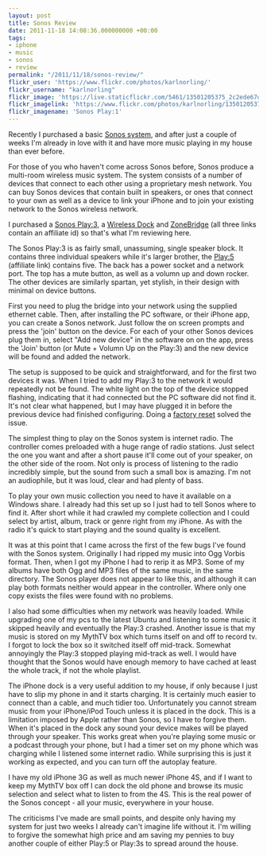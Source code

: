 ```yaml
---
layout: post
title: Sonos Review
date: 2011-11-18 14:08:36.000000000 +00:00
tags:
- iphone
- music
- sonos
- review
permalink: "/2011/11/18/sonos-review/"
flickr_user: 'https://www.flickr.com/photos/karlnorling/'
flickr_username: "karlnorling"
flickr_image: 'https://live.staticflickr.com/5461/13501205375_2c2ede67d9_w.jpg'
flickr_imagelink: 'https://www.flickr.com/photos/karlnorling/13501205375/'
flickr_imagename: 'Sonos Play:1'
---
```

Recently I purchased a basic [Sonos system](http://www.sonos.com/), and after just a couple of
weeks I'm already in love with it and have more music playing in my house than ever before.

For those of you who haven't come across Sonos before, Sonos produce a multi-room wireless music system. The
system consists of a number of devices that connect to each other using a proprietary mesh network. You can
buy Sonos devices that contain built in speakers, or ones that connect to your own as well as a device to link
your iPhone and to join your existing network to the Sonos wireless network.

I purchased a <a
href="http://www.amazon.co.uk/gp/product/B005CI5H3U/ref=as_li_qf_sp_asin_tl?ie=UTF8&amp;tag=indiegicouk-21&amp;linkCode=as2&amp;camp=1634&amp;creative=6738&amp;creativeASIN=B005CI5H3U">Sonos
Play:3</a>, a <a
href="http://www.amazon.co.uk/gp/product/B0047ZFXTM/ref=as_li_qf_sp_asin_tl?ie=UTF8&amp;tag=indiegicouk-21&amp;linkCode=as2&amp;camp=1634&amp;creative=6738&amp;creativeASIN=B0047ZFXTM">Wireless
Dock</a> and <a
href="http://www.amazon.co.uk/gp/product/B000YGIJ62/ref=as_li_qf_sp_asin_tl?ie=UTF8&amp;tag=indiegicouk-21&amp;linkCode=as2&amp;camp=1634&amp;creative=6738&amp;creativeASIN=B000YGIJ62">ZoneBridge</a>
(all three links contain an affiliate id) so that's what I'm reviewing here.

The Sonos Play:3 is as fairly small, unassuming, single speaker block. It contains three individual speakers
while it's larger brother, the <a
href="http://www.amazon.co.uk/gp/product/B002RL9KZG/ref=as_li_ss_tl?ie=UTF8&amp;tag=indiegicouk-21&amp;linkCode=as2&amp;camp=1634&amp;creative=19450&amp;creativeASIN=B002RL9KZG">Play:5</a>
(affiliate link) contains five. The back has a power socket and a network port. The top has a mute button, as
well as a volumn up and down rocker. The other devices are similarly spartan, yet stylish, in their design
with minimal on device buttons.

First you need to plug the bridge into your network using the supplied ethernet cable. Then, after installing
the PC software, or their iPhone app, you can create a Sonos network. Just follow the on screen prompts and
press the 'join' button on the device. For each of your other Sonos devices plug them in, select "Add new
device" in the software on on the app, press the 'Join' button (or Mute + Volumn Up on the Play:3) and the new
device will be found and added the network.

The setup is supposed to be quick and straightforward, and for the first two devices it was. When I tried to
add my Play:3 to the network it would repeatedly not be found. The white light on the top of the device
stopped flashing, indicating that it had connected but the PC software did not find it. It's not clear what
happened, but I may have plugged it in before the previous device had finished configuring. Doing a <a
href="http://sonos.custhelp.com/cgi-bin/sonos.cfg/php/enduser/std_adp.php?p_faqid=250&amp;p_created=1109033213&amp;p_sid=VIbVUpJk&amp;p_accessibility=0&amp;p_redirect=&amp;p_lva=&amp;p_sp=cF9zcmNoPTEmcF9zb3J0X2J5PSZwX2dyaWRzb3J0PSZwX3Jvd19jbnQ9OCw4JnBfcHJvZHM9JnBfY2F0cz0mcF9wdj0mcF9jdj0mcF9zZWFyY2hfdHlwZT1hbnN3ZXJzLnNlYXJjaF9mbmwmcF9wYWdlPTEmcF9zZWFyY2hfdGV4dD1yZXNldA**&amp;p_li=&amp;p_topview=1">factory
reset</a> solved the issue.

The simplest thing to play on the Sonos system is internet radio. The controller comes preloaded with a huge
range of radio stations. Just select the one you want and after a short pause it'll come out of your speaker,
on the other side of the room. Not only is process of listening to the radio incredibly simple, but the sound
from such a small box is amazing. I'm not an audiophile, but it was loud, clear and had plenty of bass.

To play your own music collection you need to have it available on a Windows share. I already had this set up
so I just had to tell Sonos where to find it. After short while it had crawled my complete collection and I
could select by artist, album, track or genre right from my iPhone. As with the radio it's quick to start
playing and the sound quality is excellent.

It was at this point that I came across the first of the few bugs I've found with the Sonos system. Originally
I had ripped my music into Ogg Vorbis format. Then, when I got my iPhone I had to rerip it as MP3. Some of my
albums have both Ogg and MP3 files of the same music, in the same directory. The Sonos player does not appear
to like this, and although it can play both formats neither would appear in the controller. Where only one
copy exists the files were found with no problems.

I also had some difficulties when my network was heavily loaded. While upgrading one of my pcs to the latest
Ubuntu and listening to some music it skipped heavily and eventually the Play:3 crashed. Another issue is that
my music is stored on my MythTV box which turns itself on and off to record tv. I forgot to lock the box so it
switched itself off mid-track. Somewhat annoyingly the Play:3 stopped playing mid-track as well. I would have
thought that the Sonos would have enough memory to have cached at least the whole track, if not the whole
playlist.

The iPhone dock is a very useful addition to my house, if only because I just have to slip my phone in and it
starts charging. It is certainly much easier to connect than a cable, and much tidier too. Unfortunately you
cannot stream music from your iPhone/iPod Touch unless it is placed in the dock. This is a limitation imposed
by Apple rather than Sonos, so I have to forgive them. When it's placed in the dock any sound your device
makes will be played through your speaker. This works great when you're playing some music or a podcast
through your phone, but I had a timer set on my phone which was charging while I listened some internet radio.
While surprising this is just it working as expected, and you can turn off the autoplay feature.

I have my old iPhone 3G as well as much newer iPhone 4S, and if I want to keep my MythTV box off I can dock
the old phone and browse its music selection and select what to listen to from the 4S. This is the real power
of the Sonos concept - all your music, everywhere in your house.

The criticisms I've made are small points, and despite only having my system for just two weeks I already
can't imagine life without it. I'm willing to forgive the somewhat high price and am saving my pennies to buy
another couple of either Play:5 or Play:3s to spread around the house.

